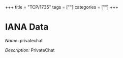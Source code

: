 +++
title = "TCP/1735"
tags = [""]
categories = [""]
+++

# IANA Data

_Name:_ privatechat

_Description:_ PrivateChat

